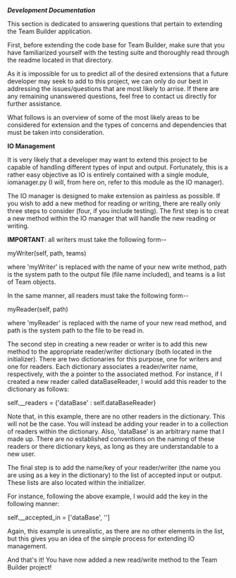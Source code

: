 
 ***Development Documentation***

 This section is dedicated to answering questions that pertain to
 extending the Team Builder application. 

 First, before extending the code base for Team Builder, make sure 
 that you have familiarized yourself with the testing suite and 
 thoroughly read through the readme located in that directory. 

 As it is impossible for us to predict all of the desired extensions
 that a future developer may seek to add to this project, we can only
 do our best in addressing the issues/questions that are most likely 
 to arrise. If there are any remaining unanswered questions, feel 
 free to contact us directly for further assistance. 

 What follows is an overview of some of the most likely areas to be
 considered for extension and the types of concerns and dependencies
 that must be taken into consideration. 

 **IO Management**

 It is very likely that a developer may want to extend this project
 to be capable of handling different types of input and output. Fortunately, 
 this is a rather easy objective as IO is entirely contained with a single module, 
 iomanager.py (I will, from here on, refer to this module as the IO manager). 

 The IO manager is designed to make extension as painless as possible. If 
 you wish to add a new method for reading or writing, there are really only 
 three steps to consider (four, if you include testing). The first step is to 
 creat a new method within the IO manager that will handle the new reading 
 or writing. 


   __IMPORTANT__: all writers must take the following form--

   myWriter(self, path, teams)

   where 'myWriter' is replaced with the name of your new write method, path
   is the system path to the output file (file name included), and teams is a 
   list of Team objects. 

   In the same manner, all readers must take the following form--

   myReader(self, path)

   where 'myReader' is replaced with the name of your new read method, and 
   path is the system path to the file to be read in. 

 
 The second step in creating a new reader or writer is to add this new method
 to the appropriate reader/writer dictionary (both located in the initializer).
 There are two dictionaries for this purpose, one for writers and one for readers. 
 Each dictionary associates a reader/writer name, respectively, with the a pointer
 to the associated method. For instance, if I created a new reader called dataBaseReader,
 I would add this reader to the dictionary as follows:

 self.\_\_readers = {'dataBase' : self.dataBaseReader}

 Note that, in this example, there are no other readers in the dictionary. This will
 not be the case. You will instead be adding your reader in to a collection of readers
 within the dictionary. Also, 'dataBase' is an arbitrary name that I made up. There
 are no established conventions on the naming of these readers or there dictionary keys, 
 as long as they are understandable to a new user. 

 The final step is to add the name/key of your reader/writer (the name you are using as a 
 key in the dictionary) to the list of accepted input or output. These lists are also 
 located within the initializer. 

 For instance, following the above example, I would add the key in the following manner:

 self.\_\_accepted\_in = ['dataBase', '']

 Again, this example is unrealistic, as there are no other elements in the list, but this
 gives you an idea of the simple process for extending IO management. 

 And that's it! You have now added a new read/write method to the Team Builder project!

 
 
 
